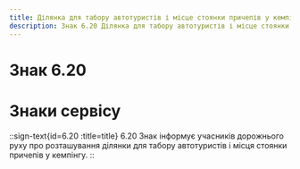 ```yaml
---
title: Ділянка для табору автотуристів і місце стоянки причепів у кемпінгу
description: Знак 6.20 Ділянка для табору автотуристів і місце стоянки причепів у кемпінгу
---
```

# Знак 6.20
# Знаки сервісу
::sign-text{id=6.20 :title=title}
6.20 Знак інформує учасників дорожнього руху про розташування ділянки для табору автотуристів і місця стоянки причепів у кемпінгу.
::